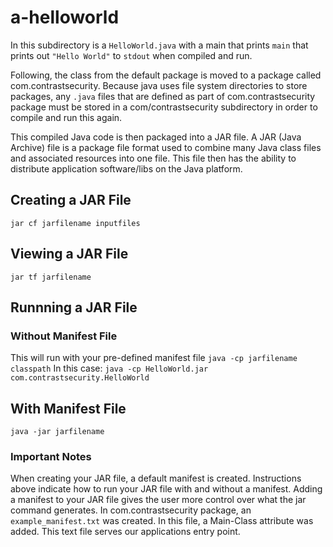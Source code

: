 # a-helloworld
In this subdirectory is a `HelloWorld.java` with a main that prints `main` 
that prints out `"Hello World"` to `stdout` when compiled and run.

Following, the class from the default package is moved to a package called 
com.contrastsecurity. Because java uses file system directories to store 
packages, any `.java` files that are defined as part of com.contrastsecurity
package must be stored in a com/contrastsecurity subdirectory in order to 
compile and run this again.

This compiled Java code is then packaged into a JAR file. A JAR (Java Archive) 
file is a package file format used to combine many Java class files 
and associated resources into one file. This file then has the ability to distribute
application software/libs on the Java platform.
## Creating a JAR File
`jar cf jarfilename inputfiles`
## Viewing a JAR File
`jar tf jarfilename`
## Runnning a JAR File
### Without Manifest File
This will run with your pre-defined manifest file
`java -cp jarfilename classpath`
In this case:
`java -cp HelloWorld.jar com.contrastsecurity.HelloWorld`
## With Manifest File
`java -jar jarfilename`

### Important Notes
When creating your JAR file, a default manifest is created. Instructions above indicate
how to run your JAR file with and without a manifest. Adding a manifest to your 
JAR file gives the user more control over what the jar command generates. 
In com.contrastsecurity package, an `example_manifest.txt` was created. 
In this file, a Main-Class attribute was added. This text file serves our 
applications entry point.
